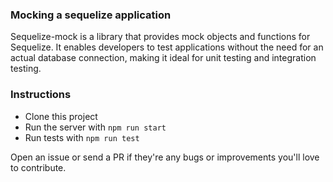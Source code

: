 ### Mocking a sequelize application
Sequelize-mock is a library that provides mock objects and functions for Sequelize. It enables developers to test applications without the need for an actual database connection, making it ideal for unit testing and integration testing.

### Instructions
- Clone this project
- Run the server with `npm run start`
- Run tests with `npm run test`

Open an issue or send a PR if they're any bugs or improvements you'll love to contribute.

